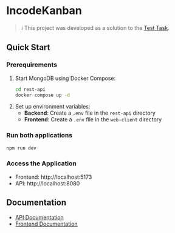 # IncodeKanban

> ℹ️ This project was developed as a solution to the [Test Task](https://github.com/Vladymyrdev/github-kanban-test-task).

## Quick Start

### Prerequirements
1. Start MongoDB using Docker Compose:
   ```bash
   cd rest-api
   docker compose up -d
   ```
1. Set up environment variables:
    - **Backend**: Create a `.env` file in the `rest-api` directory
    - **Frontend**: Create a `.env` file in the `web-client` directory

### Run both applications
```bash
npm run dev
```

### Access the Application

- Frontend: http://localhost:5173
- API: http://localhost:8080

## Documentation

- [API Documentation](./rest-api/README.md)
- [Frontend Documentation](./web-client/README.md)
